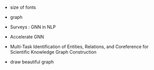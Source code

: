 - size of fonts
- graph 



- Surveys : GNN in NLP 
- Accelerate GNN
- Multi-Task Identification of Entities, Relations, and Coreference for Scientific Knowledge Graph Construction
- draw beautiful graph 